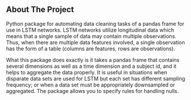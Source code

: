 <!-- ABOUT THE PROJECT -->
## About The Project


Python package for automating data cleaning tasks of a pandas frame for use in LSTM networks.  LSTM networks utilize longitudinal data which means that a single sample of data may contain multiple observations.  Thus, when there are multiple data features involved, a single observation has the form of a table (columns are features, rows are observations).

What this package does exactly is it takes a pandas frame that contains several dimensions as well as a time dimension and a subject id, and it helps to aggregate the data properly.  It is useful in situations when disparate data sets are used for LSTM but each set has different sampling frequency;  or when a data set must be appropriately downsampled or aggregated.  The package allows you to specify rules for handling nulls.